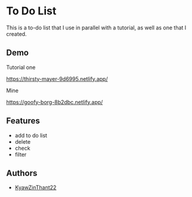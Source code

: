 
# To Do List 

This is a to-do list that I use in parallel with a tutorial, as well as one that I created.


## Demo

Tutorial one 

https://thirsty-mayer-9d6995.netlify.app/

Mine 

https://goofy-borg-8b2dbc.netlify.app/
  
## Features

- add to do list
- delete
- check
- filter



  
## Authors

- [KyawZinThant22](https://github.com/KyawZinThant22)